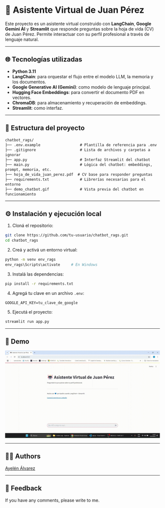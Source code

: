 # 🤖 Asistente Virtual de Juan Pérez

Este proyecto es un asistente virtual construido con **LangChain**, **Google Gemini AI** y **Streamlit** que responde preguntas sobre la hoja de vida (CV) de Juan Pérez. Permite interactuar con su perfil profesional a través de lenguaje natural.

---

## 🌐 Tecnologías utilizadas

- **Python 3.11**
- **LangChain**: para orquestar el flujo entre el modelo LLM, la memoria y los documentos.
- **Google Generative AI (Gemini)**: como modelo de lenguaje principal.
- **Hugging Face Embeddings**: para convertir el documento PDF en vectores.
- **ChromaDB**: para almacenamiento y recuperación de embeddings.
- **Streamlit**: como interfaz.

---

## 📁 Estructura del proyecto

```
chatbot_rags/
├── .env.example                  # Plantilla de referencia para .env
├── .gitignore                    # Lista de archivos y carpetas a ignorar
├── app.py                        # Interfaz Streamlit del chatbot
├── main.py                       # Lógica del chatbot: embeddings, prompt, memoria, etc.
├── hoja_de_vida_juan_perez.pdf  # CV base para responder preguntas
├── requirements.txt              # Librerías necesarias para el entorno
├── demo_chatbot.gif              # Vista previa del chatbot en funcionamiento
```

---

## ⚙️ Instalación y ejecución local

1. Cloná el repositorio:
```bash
git clone https://github.com/tu-usuario/chatbot_rags.git
cd chatbot_rags
```

2. Creá y activá un entorno virtual:
```bash
python -m venv env_rags
env_rags\Scripts\activate     # En Windows
```

3. Instalá las dependencias:
```bash
pip install -r requirements.txt
```

4. Agregá tu clave en un archivo `.env`:
```
GOOGLE_API_KEY=tu_clave_de_google
```

5. Ejecutá el proyecto:
```bash
streamlit run app.py
```

---

## 🎥 Demo 

![Demo](https://github.com/alvarezayelen11/chatbot_rags/blob/master/demo_chatbot.gif)

---

## 🧑‍💻 Authors

[Ayelén Álvarez](https://www.linkedin.com/in/-ayelen-alvarez/)

---

## 📢 Feedback

If you have any comments, please write to me.
